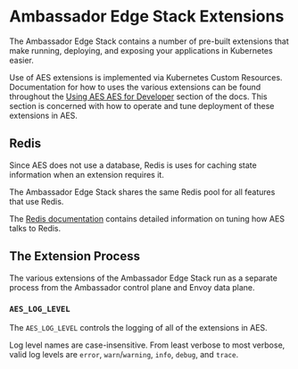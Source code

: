# Ambassador Edge Stack Extensions

The Ambassador Edge Stack contains a number of pre-built extensions that make
running, deploying, and exposing your applications in Kubernetes easier.

Use of AES extensions is implemented via Kubernetes Custom Resources.
Documentation for how to uses the various extensions can be found throughout the
[Using AES AES for Developer](../../using/) section of the docs. This section
is concerned with how to operate and tune deployment of these extensions in AES.

## Redis

Since AES does not use a database, Redis is uses for caching state information
when an extension requires it.

The Ambassador Edge Stack shares the same Redis pool for all features that use
Redis.

The [Redis documentation](../aes-redis) contains detailed information on tuning
how AES talks to Redis.

## The Extension Process

The various extensions of the Ambassador Edge Stack run as a separate process
from the Ambassador control plane and Envoy data plane.

### `AES_LOG_LEVEL`

The `AES_LOG_LEVEL` controls the logging of all of the extensions in AES.

Log level names are case-insensitive.  From least verbose to most
verbose, valid log levels are `error`, `warn`/`warning`, `info`,
`debug`, and `trace`.
